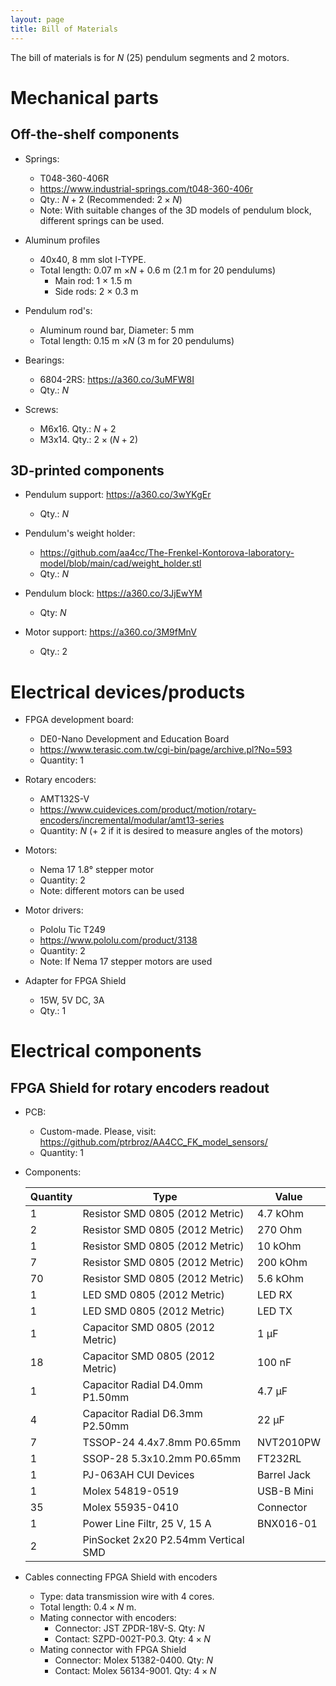 ```yaml
---
layout: page
title: Bill of Materials
---
```


The bill of materials is for $N$ (25) pendulum segments and 2 motors.

# Mechanical parts

## Off-the-shelf components
- Springs:
	- T048-360-406R
	- <https://www.industrial-springs.com/t048-360-406r>
	- Qty.: $N+2$ (Recommended: $2\times N$)
	- Note: With suitable changes of the 3D models of pendulum block, different springs can be used. 

- Aluminum profiles
	- 40x40, 8 mm slot I-TYPE.
	- Total length: 0.07 m $\times N$ + 0.6 m (2.1 m for 20 pendulums)
		- Main rod: 1 $\times$ 1.5 m
		- Side rods: 2 $\times$ 0.3 m
- Pendulum rod's:
	- Aluminum round bar, Diameter: 5 mm
	- Total length: 0.15 m $\times N$ (3 m for 20 pendulums)

- Bearings:
	- 6804-2RS: <https://a360.co/3uMFW8I>
	- Qty.: $N$

- Screws:
    - M6x16. Qty.: $N + 2$ 
    - M3x14. Qty.: $2 \times (N+2)$
## 3D-printed components

- Pendulum support: <https://a360.co/3wYKgEr>
	- Qty.: $N$

- Pendulum's weight holder: 
    - <https://github.com/aa4cc/The-Frenkel-Kontorova-laboratory-model/blob/main/cad/weight_holder.stl>
	- Qty.: $N$

- Pendulum block: <https://a360.co/3JjEwYM>
    - Qty: $N$
	
- Motor support: <https://a360.co/3M9fMnV>
	- Qty.: 2

# Electrical devices/products
- FPGA development board:
	- DE0-Nano Development and Education Board
	- <https://www.terasic.com.tw/cgi-bin/page/archive.pl?No=593>
	- Quantity: 1

- Rotary encoders:
	- AMT132S-V
	- <https://www.cuidevices.com/product/motion/rotary-encoders/incremental/modular/amt13-series>
	- Quantity: $N$ (+ 2 if it is desired to measure angles of the motors)
	
- Motors:
	- Nema 17 1.8° stepper motor
	- Quantity: 2
	- Note: different motors can be used
	
- Motor drivers:
	- Pololu Tic T249
	- <https://www.pololu.com/product/3138>
	- Quantity: 2
	- Note: If Nema 17 stepper motors are used

- Adapter for FPGA Shield
    - 15W, 5V DC, 3A
	- Qty.: 1


# Electrical components

## FPGA Shield for rotary encoders readout

- PCB:
	- Custom-made. Please, visit: <https://github.com/ptrbroz/AA4CC_FK_model_sensors/>
	- Quantity: 1 

- Components:

	| Quantity | Type                                | Value      |
	|----------|-------------------------------------|------------|
	| 1        | Resistor SMD 0805 (2012 Metric)     | 4.7 kOhm   |
	| 2        | Resistor SMD 0805 (2012 Metric)     | 270 Ohm    |
	| 1        | Resistor SMD 0805 (2012 Metric)     | 10 kOhm    |
	| 7        | Resistor SMD 0805 (2012 Metric)     | 200 kOhm   |
	| 70       | Resistor SMD 0805 (2012 Metric)     | 5.6 kOhm   |
	| 1        | LED SMD 0805 (2012 Metric)          | LED RX     |
	| 1        | LED SMD 0805 (2012 Metric)          | LED TX     |
	| 1        | Capacitor SMD 0805 (2012 Metric)    | 1 μF       |
	| 18       | Capacitor SMD 0805 (2012 Metric)    | 100 nF     |
	| 1        | Capacitor Radial D4.0mm P1.50mm     | 4.7 μF     |
	| 4        | Capacitor Radial D6.3mm P2.50mm     | 22 μF      |
	| 7        | TSSOP-24 4.4x7.8mm P0.65mm          | NVT2010PW  |
	| 1        | SSOP-28 5.3x10.2mm P0.65mm          | FT232RL    	|
	| 1        | PJ-063AH CUI Devices 			  	 | Barrel Jack|
	| 1        | Molex 54819-0519                    | USB-B Mini |
	| 35       | Molex 55935-0410                    | Connector  |
	| 1        | Power Line Filtr, 25 V, 15 A        | BNX016-01  |
	| 2        | PinSocket 2x20 P2.54mm Vertical SMD |            |



- Cables connecting FPGA Shield with encoders
    - Type: data transmission wire with 4 cores.
	- Total length: $0.4 \times N$ m.
	- Mating connector with encoders:
        - Connector: JST ZPDR-18V-S. Qty: $N$
    	- Contact: SZPD-002T-P0.3. Qty: $4\times N$
	- Mating connector with FPGA Shield
    	- Connector: Molex 51382-0400. Qty: $N$ 
    	- Contact: Molex 56134-9001. Qty: $4\times N$ 

